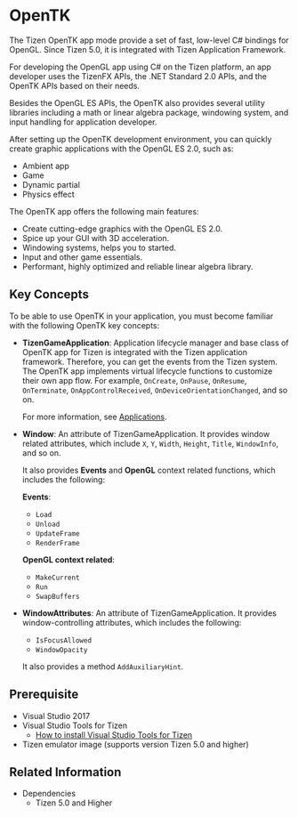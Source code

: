 
# OpenTK

The Tizen OpenTK app mode provide a set of fast, low-level C# bindings for OpenGL. Since Tizen 5.0, it is integrated with Tizen Application Framework.

For developing the OpenGL app using C# on the Tizen platform, an app developer uses the TizenFX APIs, the .NET Standard 2.0 APIs, and the OpenTK APIs based on their needs.

Besides the OpenGL ES APIs, the OpenTK also provides several utility libraries including a math or linear algebra package, windowing system, and input handling for application developer.

After setting up the OpenTK development environment, you can quickly create graphic applications with the OpenGL ES 2.0, such as:
-   Ambient app
-   Game
-   Dynamic partial
-   Physics effect


The OpenTK app offers the following main features:
-   Create cutting-edge graphics with the OpenGL ES 2.0.
-   Spice up your GUI with 3D acceleration.
-   Windowing systems, helps you to started.
-   Input and other game essentials.
-   Performant, highly optimized and reliable linear algebra library.


## Key Concepts

To be able to use OpenTK in your application, you must become familiar with the following OpenTK key concepts:
-   **TizenGameApplication**: Application lifecycle manager and base class of OpenTK app for Tizen is integrated with the Tizen application framework. Therefore, you can get the events from the Tizen system.
    The OpenTK app implements virtual lifecycle functions to customize their own app flow.
    For example, `OnCreate`, `OnPause`, `OnResume`, `OnTerminate`, `OnAppControlReceived`, `OnDeviceOrientationChanged`, and so on. 
    
    For more information, see [Applications](https://developer.tizen.org/development/guides/.net-application/application-management/applications).
-   **Window**: An attribute of TizenGameApplication. It provides window related attributes, which include `X`, `Y`, `Width`, `Height`, `Title`, `WindowInfo`, and so on. 

    It also provides **Events** and **OpenGL** context related functions, which includes the following:
    
    **Events**:
    -   `Load`
    -   `Unload`
    -   `UpdateFrame`
    -   `RenderFrame`
    
    **OpenGL context related**:
    -   `MakeCurrent`
    -   `Run`
    -   `SwapBuffers`
-   **WindowAttributes**: An attribute of TizenGameApplication. It provides window-controlling attributes, which includes the following:
    -   `IsFocusAllowed`
    -   `WindowOpacity`
    
    It also provides a method `AddAuxiliaryHint`.

## Prerequisite

- Visual Studio 2017
- Visual Studio Tools for Tizen
  - [How to install Visual Studio Tools for Tizen](https://github.com/Samsung/tizen-docs/blob/master/docs/application/vstools/install.md)
- Tizen emulator image (supports version Tizen 5.0 and higher)

## Related Information
- Dependencies
  -   Tizen 5.0 and Higher
